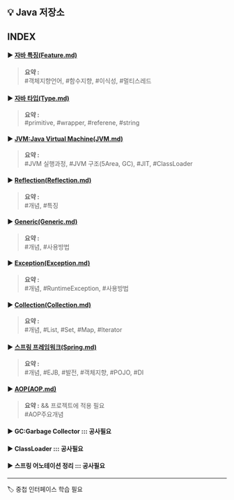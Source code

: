 ## 💡 Java 저장소

## INDEX


#### ▶︎ [자바 특징(Feature.md)](./Feature.md)

> **요약 :** <BR>
> #객체지향언어, #함수지향, #이식성, #멀티스레드

#### ▶︎ [자바 타입(Type.md)](./Type.md)

> **요약 :** <BR>
> #primitive, #wrapper, #referene, #string

#### ▶︎ [JVM:Java Virtual Machine(JVM.md)](./JVM.md)

> **요약 :** <BR>
> #JVM 실행과정, #JVM 구조(5Area, GC), #JIT, #ClassLoader

#### ▶︎ [Reflection(Reflection.md)](./Reflection.md)

> **요약 :** <BR>
> #개념, #특징

#### ▶︎ [Generic(Generic.md)](./Generic.md)

> **요약 :** <BR>
> #개념, #사용방법

#### ▶︎ [Exception(Exception.md)](./Exception.md)

> **요약 :** <BR>
> #개념, #RuntimeException, #사용방법

#### ▶︎ [Collection(Collection.md)](./Collection.md)

> **요약 :** <BR>
> #개념, #List, #Set, #Map, #Iterator

#### ▶︎ [스프링 프레임워크(Spring.md)](./Spring.md)

> **요약 :** <BR>
> #개념, #EJB, #발전, #객체지향, #POJO, #DI

#### ▶︎ [AOP(AOP.md)](./AOP.md)

> **요약 :** && 프로젝트에 적용 필요 <BR>
> #AOP주요개념

#### ▶︎ GC:Garbage Collector ::: 공사필요

#### ▶︎ ClassLoader ::: 공사필요

#### ▶︎ 스프링 어노테이션 정리 ::: 공사필요

---

🏷 중첩 인터페이스 학습 필요
